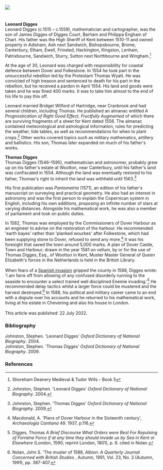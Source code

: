 <a href="https://www.kent-maps.online"><img src="https://kent-map.github.io/mdpress/juncture/ve-button.png"></a>

<param ve-config title="Leonard and Thomas Digges" author="Arnav and Michelle Crowther" layout="vtl" banner="https://raw.githubusercontent.com/kent-map/images/main/banners/16c.jpg"> 

<param ve-entity eid="Q8034080" aliases="Wootton">
<param ve-entity eid="Q2160826" aliases="Cranbrook">
<param ve-entity eid="Q1836548" aliases="Barham">
<param ve-entity eid="Q26369368" aliases="Hartridge">
<param ve-entity eid="Q179224" aliases="Dover">
<param ve-entity eid="Q375314" aliases="Folkestone">
<param ve-entity eid="Q2470003" aliases="Chart">
<param ve-entity eid="Q105776177" aliases="Brome">
<param ve-entity eid="Q2297876" aliases="Chevening">
<param ve-entity eid="Q2790263" aliases="Adisham"> 
<param ve-entity eid="Q4804328" aliases="Ash next Sandwich"> 
<param ve-entity eid="Q866348" aliases="Bishopsbourne"> 
<param ve-entity eid="Q29303" aliases="Canterbury"> 
<param ve-entity eid="Q1981740" aliases="Elham">
<param ve-entity eid="Q2703021" aliases="Ewell">
<param ve-entity eid="Q5504627" aliases="Frinsted"> 
<param ve-entity eid="Q2747104" aliases="Hackington">
<param ve-entity eid="Q2749435" aliases="Kingston"> 
<param ve-entity eid="Q28339447" aliases="Lenham"> 
<param ve-entity eid="Q7148079" aliases="Patrixbourne">
<param ve-entity eid="Q26163" aliases="Sandwich">
<param ve-entity eid="Q2173192" aliases="Sturry"> 
<param ve-entity eid="Q2455830" aliases="Sutton next Northbourne"> 
<param ve-entity eid="Q2632094" aliases="Wingham">

#

**Leonard Digges**   
Leonard Digges (c.1515 – c.1559), mathematician and cartographer, was the son of James Digges of Digges Court, Barham and Philippa Engham of Chart. His father was the High Sheriff of Kent between 1510-11 and owned property in Adisham, Ash next Sandwich, Bishopsbourne, Brome, Canterbury, Elham, Ewell, Frinsted, Hackington, Kingston, Lenham, Patrixbourne, Sandwich, Sturry, Sutton next Northbourne and Wingham.[^ref1] 
<param ve-image url="https://upload.wikimedia.org/wikipedia/commons/d/d4/Pantometria_by_Leonard_Digges_1591.jpg" label="Pantometria by Leonard Digges, revised by Thomas Digges, 1591" attribution="Leonard Digges. Engraver unknown. Printed by Abell Jeffes, London., Public domain, via Wikimedia Commons"> 
<param ve-map center="Q1836548" zoom="10">

At the age of 30, Leonard was charged with responsibility for coastal defence between Dover and Folkestone. In 1554 he took part in the unsuccessful rebellion led by the Protestant Thomas Wyatt. He was convicted of high treason and sentenced to death for his part in the rebellion, but he received a pardon in April 1554. His land and goods were taken and he was fined 400 marks. It was to take him almost to the end of his life to pay this off.
<param ve-image url="https://upload.wikimedia.org/wikipedia/commons/0/09/SirThomasWyatt01.jpg" label="Thomas Wyatt" attribution="Francesco Bartolozzi, Public domain, via Wikimedia Commons">

Leonard married Bridget Wilford of Hartridge, near Cranbrook and had several children, including Thomas. He published an almanac entitled _A Prognostication of Right Good Effect, Fructfully Augmented_ of which there are surviving fragments of a sheet for Kent dated 1556. The almanac contained meteorological and astrological information, rules for predicting the weather, tide tables, as well as recommendations for when to plant crops.[^ref2] Other works covered topics such as military mathematics, artillery and ballistics. His son, Thomas later expanded on much of his father's works.
<param ve-image url="https://upload.wikimedia.org/wikipedia/commons/2/2c/Title_page_to_A_prognostication_everlastinge..._by_Digges_Wellcome_L0011159.jpg" label="A prognostication everlastinge..corrected and Augmented by Thomas Digges, his sonne, 1675" attribution="Wellcome Collection via Wikimedia Commons" license="CC BY 4.0"> 
<param ve-map center="Q8034080" zoom="15">

**Thomas Digges**   
Thomas Digges (1546–1595), mathematician and astronomer, probably grew up on his father's estate at Wootton, near Canterbury, until his father's land was confiscated in 1554. Although the land was eventually restored to his father, Thomas's right to inherit the land was withheld until 1563.[^ref3]
<param ve-map center="Q8034080" zoom="15">

His first publication was _Pantometria_ (1571), an edition of his father's manuscript on surveying and practical geometry. He also had an interest in astronomy and was the first person to explain the Copernican system in English, including his own additions, proposing an infinite number of stars at varying distances. Alongside his mathematical work, he was also a member of parliament and took on public duties.
<param ve-image url="https://upload.wikimedia.org/wikipedia/commons/3/3e/ThomasDiggesmap.JPG" label="Thomas Digges map" attribution="Thomas Digges (1546?-1595), Public domain, via Wikimedia Commons">

In 1582, Thomas was employed by the Commissioners of Dover Harbour as an engineer to advise on the restoration of the harbour. He recommended 'earth bayes' rather than 'planked wourkes' after Folkestone, which had been supplying stone to Dover, refused to send any more.[^ref4] It was his foresight that saved the town around 5,000 marks. A plan of Dover Castle, Town and Harbour; drawn in the year 1581 on vellum, by or for the use of Thomas Digges, Esq., of Wootton in Kent, Muster Master General of Queen Elizabeth's forces in the Netherlands is held in the British Library. 
<br><br>
When fears of a [Spanish invasion](/16c/16c-spanish-armada/) gripped the county in 1588, Digges wrote: 'I am farre off from allowing of any confused disorderly running to the seaside to encounter a select trained well disciplined Enemie invading.'[^ref5]  He recommended delay tactics whilst a larger force could be mustered and the harvest destroyed.[^ref6] In 1588, his political and military career came to an end with a dispute over his accounts and he returned to his mathematical work, living at his estate in Chevening and also his house in London.
<br><br>
This article was published: 22 July 2022.
<param ve-image url="https://upload.wikimedia.org/wikipedia/commons/1/17/Invincible_Armada.jpg" label="Invincible Armada" attribution="Royal Museums Greenwich, Public domain, via Wikimedia Commons">
<param ve-map center="Q179224" zoom="10">

### Bibliography

Johnston, Stephen. 'Leonard Digges' _Oxford Dictionary of National Biography_. 2004.   
Johnston, Stephen. 'Thomas Digges' _Oxford Dictionary of National Biography_. 2009.   

### References

[^ref1]: Shoreham Deanery Medieval & Tudor Wills - Book 5   
[^ref2]: Johnston, Stephen. 'Leonard Digges' _Oxford Dictionary of National Biography_. 2004.   
[^ref3]: Johnston, Stephen. 'Thomas Digges' _Oxford Dictionary of National Biography_. 2009.   
[^ref4]:  Macdonald, A. 'Plans of Dover Harbour in the Sixteenth century', _Archaeologia Cantiana_ 49. 1937, p.116.   
[^ref5]: Digges, Thomas _A Brief Discourse What Orders were Best For Repulsing of Forraine Force if at any time they should invade us by Sea in Kent or Elsewhere_ (London, 1590; reprint London, 1801), p. 6. cited in Nolan.   
[^ref6]:  Nolan,  John S. 'The muster of 1588, _Albion: A Quarterly Journal Concerned with British Studies_ , Autumn, 1991, Vol. 23, No. 3 (Autumn, 1991), pp. 387-407.   
